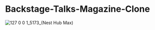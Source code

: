 # Backstage-Talks-Magazine-Clone
![127 0 0 1_5173_(Nest Hub Max)](https://github.com/ayezabashir/backstage-talk-magazine-clone/assets/115556300/d9947a17-e22d-48cd-aeeb-6a9c51b824f6)
